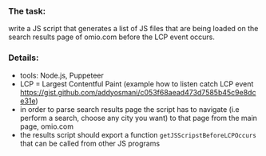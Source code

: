 ### The task: 
write a JS script that generates a list of JS files that are being loaded on the search results page of omio.com before the LCP event occurs.

### Details:
- tools: Node.js, Puppeteer
- LCP = Largest Contentful Paint (example how to listen catch LCP event https://gist.github.com/addyosmani/c053f68aead473d7585b45c9e8dce31e)
- in order to parse search results page the script has to navigate (i.e perform a search, choose any city you want) to that page from the main page, omio.com
- the results script should export a function `getJSScripstBeforeLCPOccurs` that can be called from other JS programs